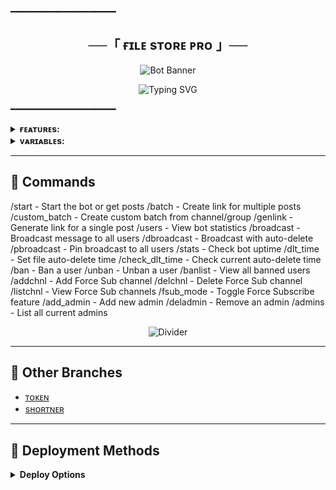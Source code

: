 ━━━━━━━━━━━━━━━━━━━━

<h2 align="center">
    ──「 ғɪʟᴇ sᴛᴏʀᴇ ᴘʀᴏ 」──
</h2>

<p align="center">
  <img src="https://files.catbox.moe/jsiael.jpg" alt="Bot Banner">
</p>

<p align="center">
  <img src="https://readme-typing-svg.herokuapp.com/?lines=FILE+SHARING+!;CREATED+BY+CODEFLIX+DEVELOPER!;A+ADVANCE+BOT+WITH+COOL+FEATURE!" alt="Typing SVG">
</p>

━━━━━━━━━━━━━━━━━━━━

<details><summary><b>ғᴇᴀᴛᴜʀᴇs:</b></summary>

- <b>Batch & Custom Batch Links:</b> Create links for one or multiple posts using <code>/batch</code> & <code>/custom_batch</code>  
- <b>Link Generator:</b> Instantly generate direct links with <code>/genlink</code>  
- <b>Broadcast Tools:</b> Send messages or media to all users using <code>/broadcast</code>, <code>/dbroadcast</code>, or <code>/pbroadcast</code>  
- <b>Auto File Deletion:</b> Control auto-delete with <code>/dlt_time</code> & <code>/check_dlt_time</code>  
- <b>User Management:</b> Ban/unban users and view banlist via <code>/ban</code>, <code>/unban</code>, and <code>/banlist</code>  
- <b>Multi Force Subscription:</b> Manage multiple Force Sub channels with <code>/addchnl</code>, <code>/delchnl</code>, <code>/listchnl</code>  
- <b>Admin Control:</b> Add/remove admins with <code>/add_admin</code>, <code>/deladmin</code>, and list them via <code>/admins</code>  
- <b>Bot Analytics:</b> Get uptime stats with <code>/stats</code>, user info with <code>/users</code>, and DB count via <code>/count</code>  
- <b>Deployment Ready:</b> Deploy quickly on <b>Heroku</b>, <b>Koyeb</b>, <b>Render</b>, or <b>Railway</b>

<b>✨ More features & enhancements coming soon...</b>

</details>

<details><summary><b>ᴠᴀʀɪᴀʙʟᴇs:</b></summary>

### Required Environment Variables

- `API_HASH` → Get from [my.telegram.org](https://my.telegram.org)
- `APP_ID` → Get from [my.telegram.org](https://my.telegram.org)
- `TG_BOT_TOKEN` → From @BotFather
- `OWNER_ID` → Your Telegram user ID
- `CHANNEL_ID` → Your Telegram Channel ID (e.g., `-100xxxxxxxxxx`)
- `DATABASE_URL` → Your MongoDB URL
- `DATABASE_NAME` → MongoDB database name

### Optional Variables

- `ADMINS` → Space-separated list of admin user IDs
- `START_MESSAGE` → Custom welcome message (supports HTML)
- `PROTECT_CONTENT` → `True` to prevent forwarding of sent files

</details>

---

## 🔧 Commands

/start - Start the bot or get posts
/batch - Create link for multiple posts
/custom_batch - Create custom batch from channel/group
/genlink - Generate link for a single post
/users - View bot statistics
/broadcast - Broadcast message to all users
/dbroadcast - Broadcast with auto-delete
/pbroadcast - Pin broadcast to all users
/stats - Check bot uptime
/dlt_time - Set file auto-delete time
/check_dlt_time - Check current auto-delete time
/ban - Ban a user
/unban - Unban a user
/banlist - View all banned users
/addchnl - Add Force Sub channel
/delchnl - Delete Force Sub channel
/listchnl - View Force Sub channels
/fsub_mode - Toggle Force Subscribe feature
/add_admin - Add new admin
/deladmin - Remove an admin
/admins - List all current admins


<p align="center">
  <img src="https://user-images.githubusercontent.com/73097560/115834477-dbab4500-a447-11eb-908a-139a6edaec5c.gif" alt="Divider">
</p>

---

## 🧪 Other Branches

- [ᴛᴏᴋᴇɴ](https://github.com/Codeflix-Bots/FileStore/tree/token)
- [sʜᴏʀᴛɴᴇʀ](https://github.com/Codeflix-Bots/FileStore/tree/Shortner)

---

## 🚀 Deployment Methods

<details><summary><b>Deploy Options</b></summary>

### 🚀 Deploy on Heroku

<p align="center">
  <a href="https://heroku.com/deploy?template=https://github.com/Codeflix-Bots/FileStore">
    <img src="https://www.herokucdn.com/deploy/button.svg" alt="Deploy On Heroku">
  </a>
</p>

### 🚀 Deploy on Koyeb

<p align="center">
  <a href="https://app.koyeb.com/deploy?type=git&repository=github.com/Codeflix-Bots/FileStore&branch=master&name=master">
    <img src="https://www.koyeb.com/static/images/deploy/button.svg" alt="Deploy On Koyeb">
  </a>
</p>

### 🚀 Deploy on Railway

<p align="center">
  <a href="https://railway.app/deploy?template=https://github.com/Codeflix-Bots/FileStore">
    <img height="45px" src="https://railway.app/button.svg" alt="Deploy on Railway">
  </a>
</p>

### 🚀 Deploy on Render

<p align="center">
  <a href="https://render.com/deploy?repo=https://github.com/Codeflix-Bots/FileStore">
    <img src="https://render.com/images/deploy-to-render-button.svg" alt="Deploy to Render">
  </a>
</p>

### 🖥️ Deploy on VPS

```bash
git clone https://github.com/Codeflix-Bots/FileStore
cd FileStore
pip3 install -U -r requirements.txt
# Edit info.py with your variables
python3 bot.py
